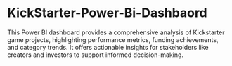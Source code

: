 # KickStarter-Power-Bi-Dashbaord
This Power BI dashboard provides a comprehensive analysis of Kickstarter game projects, highlighting performance metrics, funding achievements, and category trends. It offers actionable insights for stakeholders like creators and investors to support informed decision-making.

